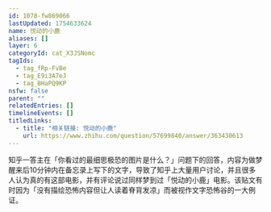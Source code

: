 ```yaml
---
id: 1078-fw869066
lastUpdated: 1754633624
name: 悦动的小鹿
aliases: []
layer: 6
categoryId: cat_X3JSNomc
tagIds:
  - tag_fRp-FvBe
  - tag_E9i3A7eJ
  - tag_BHaPQ9KP
nsfw: false
parent: ""
relatedEntries: []
timelineEvents: []
titledLinks:
  - title: "相关链接: 悦动的小鹿"
    url: https://www.zhihu.com/question/57699840/answer/363430613
---
```


知乎一答主在「你看过的最细思极恐的图片是什么？」问题下的回答，内容为做梦醒来后10分钟内在备忘录上写下的文字，导致了知乎上大量用户讨论，并且很多人认为真的有这部电影，并有评论说过同样梦到过「悦动的小鹿」电影。该贴文有时因为「没有描绘恐怖内容但让人读着脊背发凉」而被视作文字恐怖谷的一大例证。